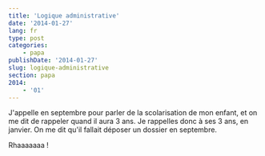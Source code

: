 ```yaml
---
title: 'Logique administrative'
date: '2014-01-27'
lang: fr
type: post
categories:
    - papa
publishDate: '2014-01-27'
slug: logique-administrative
section: papa
2014:
    - '01'
---
```


J'appelle en septembre pour parler de la scolarisation de mon enfant, et on me dit de rappeler quand il aura 3 ans. Je rappelles donc à ses 3 ans, en janvier. On me dit qu'il fallait déposer un dossier en septembre.

Rhaaaaaaa !
